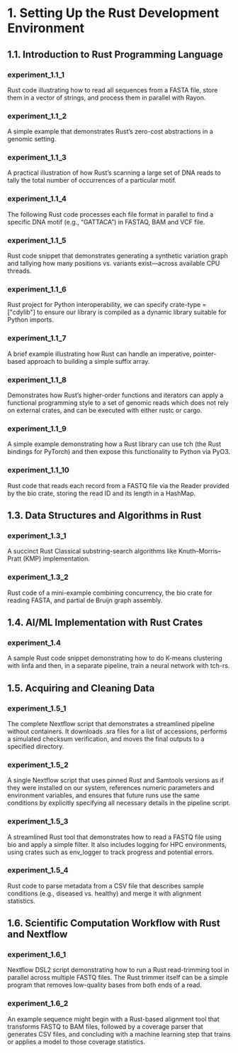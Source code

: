 # 1. Setting Up the Rust Development Environment

## 1.1. Introduction to Rust Programming Language

### experiment_1.1_1 
Rust code illustrating how to read all sequences from a FASTA file, store them in a vector of strings, and process them in parallel with Rayon.

### experiment_1.1_2 
A simple example that demonstrates Rust’s zero-cost abstractions in a genomic setting. 

### experiment_1.1_3 
A practical illustration of how Rust’s scanning a large set of DNA reads to tally the total number of occurrences of a particular motif.

### experiment_1.1_4 
The following Rust code processes each file format in parallel to find a specific DNA motif (e.g., “GATTACA”) in FASTAQ, BAM and VCF file.

### experiment_1.1_5 
Rust code snippet that demonstrates generating a synthetic variation graph and tallying how many positions vs. variants exist—across available CPU threads.

### experiment_1.1_6 
Rust project for Python interoperability, we can specify crate-type = ["cdylib"] to ensure our library is compiled as a dynamic library suitable for Python imports.

### experiment_1.1_7
A brief example illustrating how Rust can handle an imperative, pointer-based approach to building a simple suffix array.

### experiment_1.1_8
Demonstrates how Rust’s higher-order functions and iterators can apply a functional programming style to a set of genomic reads which does not rely on external crates, and can be executed with either rustc or cargo.

### experiment_1.1_9
A simple example demonstrating how a Rust library can use tch (the Rust bindings for PyTorch) and then expose this functionality to Python via PyO3.

### experiment_1.1_10
Rust code that reads each record from a FASTQ file via the Reader provided by the bio crate, storing the read ID and its length in a HashMap.

## 1.3. Data Structures and Algorithms in Rust

### experiment_1.3_1
A succinct Rust Classical substring-search algorithms like Knuth–Morris–Pratt (KMP) implementation.

### experiment_1.3_2
Rust code of a mini-example combining concurrency, the bio crate for reading FASTA, and partial de Bruijn graph assembly.

## 1.4. AI/ML Implementation with Rust Crates

### experiment_1.4
A sample Rust code snippet demonstrating how to do K-means clustering with linfa and then, in a separate pipeline, train a neural network with tch-rs.

## 1.5. Acquiring and Cleaning Data

### experiment_1.5_1
The complete Nextflow script that demonstrates a streamlined pipeline without containers. It downloads .sra files for a list of accessions, performs a simulated checksum verification, and moves the final outputs to a specified directory. 

### experiment_1.5_2
A single Nextflow script that uses pinned Rust and Samtools versions as if they were installed on our system, references numeric parameters and environment variables, and ensures that future runs use the same conditions by explicitly specifying all necessary details in the pipeline script.

### experiment_1.5_3
A streamlined Rust tool that demonstrates how to read a FASTQ file using bio and apply a simple filter. It also includes logging for HPC environments, using crates such as env_logger to track progress and potential errors. 

### experiment_1.5_4
Rust code to parse metadata from a CSV file that describes sample conditions (e.g., diseased vs. healthy) and merge it with alignment statistics. 

## 1.6. Scientific Computation Workflow with Rust and Nextflow

### experiment_1.6_1
Nextflow DSL2 script demonstrating how to run a Rust read-trimming tool in parallel across multiple FASTQ files. The Rust trimmer itself can be a simple program that removes low-quality bases from both ends of a read.

### experiment_1.6_2
An example sequence might begin with a Rust-based alignment tool that transforms FASTQ to BAM files, followed by a coverage parser that generates CSV files, and concluding with a machine learning step that trains or applies a model to those coverage statistics.
